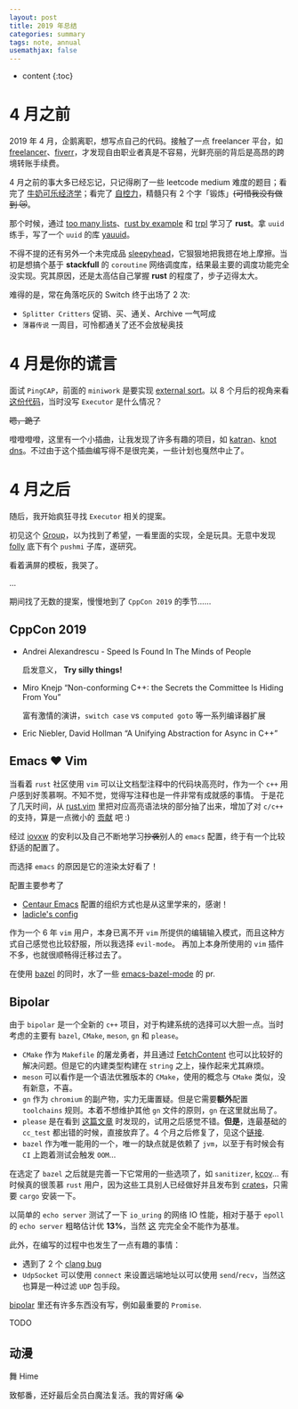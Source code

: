 ```yaml
---
layout: post
title: 2019 年总结
categories: summary
tags: note, annual
usemathjax: false
---
```


* content
{:toc}

# 4 月之前

2019 年 4 月，企鹅离职，想写点自己的代码。接触了一点 freelancer 平台，如 [freelancer](https://www.freelancer.com)、[fiverr](https://www.fiverr.com)，才发现自由职业者真是不容易，光鲜亮丽的背后是高昂的跨境转账手续费。

4 月之前的事大多已经忘记，只记得刷了一些 leetcode medium 难度的题目；看完了 [牛奶可乐经济学]；看完了 [自控力]，精髓只有 2 个字「锻炼」~~(可惜我没有做到 😿~~。

那个时候，通过 [too many lists]、[rust by example] 和 [trpl] 学习了 **rust**。拿 `uuid` 练手，写了一个 `uuid` 的库 [yauuid]。

不得不提的还有另外一个未完成品 [sleepyhead]，它狠狠地把我摁在地上摩擦。当初是想搞个基于 **stackfull** 的 `coroutine` 网络调度库，结果最主要的调度功能完全没实现。究其原因，还是太高估自己掌握 **rust** 的程度了，步子迈得太大。

难得的是，常在角落吃灰的 Switch 终于出场了 2 次:

- `Splitter Critters` 促销、买、通关、Archive 一气呵成
- `薄暮传说` 一周目，可怜都通关了还不会放秘奥技

# 4 月是你的谎言

面试 `PingCAP`，前面的 `miniwork` 是要实现 [external sort]。以 8 个月后的视角来看[这份代码](https://github.com/condy0919/top100)，当时没写 `Executor` 是什么情况？

~~嗯，跪了~~

噔噔噔噔，这里有一个小插曲，让我发现了许多有趣的项目，如 [katran]、[knot dns]。不过由于这个插曲编写得不是很完美，一些计划也戛然中止了。

# 4 月之后

随后，我开始疯狂寻找 `Executor` 相关的提案。

初见这个 [Group](https://github.com/executors/)，以为找到了希望，一看里面的实现，全是玩具。无意中发现 [folly] 底下有个 `pushmi` 子库，遂研究。

看着满屏的模板，我哭了。

...

期间找了无数的提案，慢慢地到了 `CppCon 2019` 的季节……

## CppCon 2019

- Andrei Alexandrescu - Speed Is Found In The Minds of People

  启发意义， **Try silly things!**

- Miro Knejp “Non-conforming C++: the Secrets the Committee Is Hiding From You”

  富有激情的演讲，`switch case` vs `computed goto` 等一系列编译器扩展

- Eric Niebler, David Hollman “A Unifying Abstraction for Async in C++”

## Emacs ❤️ Vim

当看着 `rust` 社区使用 `vim` 可以让文档型注释中的代码块高亮时，作为一个 `c++` 用户感到好羡慕啊。不知不觉，觉得写注释也是一件非常有成就感的事情。
于是花了几天时间，从 [rust.vim](https://github.com/rust-lang/rust.vim) 里把对应高亮语法块的部分抽了出来，增加了对 `c/c++` 的支持，算是一点微小的 [贡献](https://github.com/condy0919/docom.vim) 吧 :)

经过 [iovxw](https://github.com/iovxw/) 的安利以及自己不断地学习~~抄袭~~别人的 `emacs` 配置，终于有一个比较舒适的配置了。

而选择 `emacs` 的原因是它的渲染太好看了！

配置主要参考了

- [Centaur Emacs](https://github.com/seagle0128/.emacs.d) 配置的组织方式也是从这里学来的，感谢！
- [ladicle's config](https://ladicle.com/post/config/)

作为一个 6 年 `vim` 用户，本身已离不开 `vim` 所提供的编辑输入模式，而且这种方式自己感觉也比较舒服，所以我选择 `evil-mode`。
再加上本身所使用的 `vim` 插件不多，也就很顺畅得迁移过去了。

在使用 [bazel] 的同时，水了一些 [emacs-bazel-mode](https://github.com/bazelbuild/emacs-bazel-mode/commits?author=condy0919) 的 pr.

## Bipolar

由于 `bipolar` 是一个全新的 `c++` 项目，对于构建系统的选择可以大胆一点。当时考虑的主要有 `bazel`, `CMake`, `meson`, `gn` 和 `please`。

- `CMake` 作为 `Makefile` 的屠龙勇者，并且通过 [FetchContent](https://cmake.org/cmake/help/latest/module/FetchContent.html) 也可以比较好的解决问题。但是它的内建类型构建在 `string` 之上，操作起来尤其麻烦。
- `meson` 可以看作是一个语法优雅版本的 `CMake`，使用的概念与 `CMake` 类似，没有新意，不喜。
- `gn` 作为 `chromium` 的副产物，实力无庸置疑。但是它需要**额外**配置 `toolchains` 规则。本着不想维护其他 `gn` 文件的原则，`gn` 在这里就出局了。
- `please` 是在看到 [这篇文章](https://zhuanlan.zhihu.com/p/55452964) 时发现的，试用之后感觉不错。**但是**，连最基础的 `cc_test` 都出错的时候，直接放弃了。4 个月之后修复了，见这个[链接](https://github.com/thought-machine/please/issues/577).
- `bazel` 作为唯一能用的一个，唯一的缺点就是依赖了 `jvm`，以至于有时候会有 `CI` 上跑着测试会触发 `OOM`...

在选定了 `bazel` 之后就是完善一下它常用的一些选项了，如 `sanitizer`, [kcov]... 有时候真的很羡慕 `rust` 用户，因为这些工具别人已经做好并且发布到 [crates](https://crates.io)，只需要 `cargo` 安装一下。

以简单的 `echo server` 测试了一下 `io_uring` 的网络 IO 性能，相对于基于 `epoll` 的 `echo server` 粗略估计优 **13%**，当然 [这](https://twitter.com/CondyChen/status/1170567616525557760) 完完全全不能作为基准。

此外，在编写的过程中也发生了一点有趣的事情：

- 遇到了 2 个 [clang bug](https://github.com/condy0919/bipolar/issues/21)
- `UdpSocket` 可以使用 `connect` 来设置远端地址以可以使用 `send`/`recv`，当然这也算是一种过滤 `UDP` 包手段。

[bipolar](https://github.com/condy0919/bipolar) 里还有许多东西没有写，例如最重要的 `Promise`.

TODO

## 动漫

舞 Hime

致郁番，还好最后全员白魔法复活。我的胃好痛 😭

[bazel]: https://github.com/bazelbuild/bazel/
[external sort]: https://en.wikipedia.org/wiki/External_sorting
[knot dns]: https://www.knot-dns.cz/
[too many lists]: https://cglab.ca/~abeinges/blah/too-many-lists/book/README.html
[rust by example]: https://doc.rust-lang.org/rust-by-example/
[trpl]: https://doc.rust-lang.org/book/
[yauuid]: https://github.com/condy0919/uuid
[sleepyhead]: https://github.com/condy0919/sleepyhead
[katran]: https://github.com/facebookincubator/katran
[folly]: https://github.com/facebook/folly/
[kcov]: https://github.com/SimonKagstrom/kcov
[牛奶可乐经济学]: https://book.douban.com/subject/3000997/
[自控力]: https://book.douban.com/subject/10786473/

